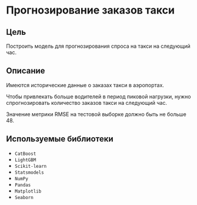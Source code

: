 # Прогнозирование заказов такси

## Цель
Построить модель для прогнозирования спроса на такси на следующий час.

## Описание
Имеются исторические данные о заказах такси в аэропортах.

Чтобы привлекать больше водителей в период пиковой нагрузки, нужно спрогнозировать количество заказов такси на следующий час.

Значение метрики RMSE на тестовой выборке должно быть не больше 48.

## Используемые библиотеки
- `CatBoost`
- `LightGBM`
- `Scikit-learn`
- `Statsmodels`
- `NumPy`
- `Pandas`
- `Matplotlib`
- `Seaborn`
